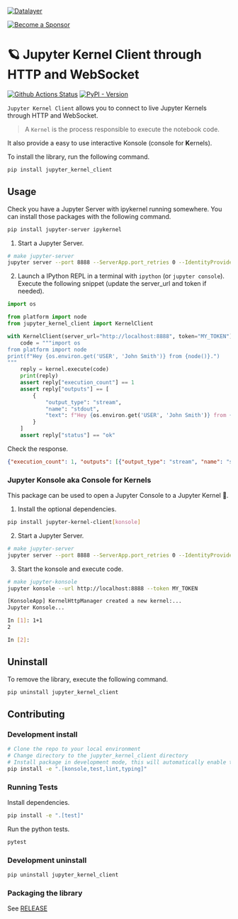<!--
  ~ Copyright (c) 2023-2024 Datalayer, Inc.
  ~
  ~ BSD 3-Clause License
-->

[![Datalayer](https://assets.datalayer.tech/datalayer-25.svg)](https://datalayer.io)

[![Become a Sponsor](https://img.shields.io/static/v1?label=Become%20a%20Sponsor&message=%E2%9D%A4&logo=GitHub&style=flat&color=1ABC9C)](https://github.com/sponsors/datalayer)

# 🪐 Jupyter Kernel Client through HTTP and WebSocket

[![Github Actions Status](https://github.com/datalayer/jupyter-kernel-client/workflows/Build/badge.svg)](https://github.com/datalayer/jupyter-kernel-client/actions/workflows/build.yml)
[![PyPI - Version](https://img.shields.io/pypi/v/jupyter-kernel-client)](https://pypi.org/project/jupyter-kernel-client)

`Jupyter Kernel Client` allows you to connect to live Jupyter Kernels through HTTP and WebSocket.

> A `Kernel` is the process responsible to execute the notebook code.

It also provide a easy to use interactive Konsole (console for **K**ernels).

To install the library, run the following command.

```bash
pip install jupyter_kernel_client
```

## Usage

Check you have a Jupyter Server with ipykernel running somewhere. You can install those packages with the following command.

```bash
pip install jupyter-server ipykernel
```

1. Start a Jupyter Server.

```bash
# make jupyter-server
jupyter server --port 8888 --ServerApp.port_retries 0 --IdentityProvider.token MY_TOKEN
```

2. Launch a IPython REPL in a terminal with `ipython` (or `jupyter console`). Execute the following snippet (update the server_url and token if needed).

```py
import os

from platform import node
from jupyter_kernel_client import KernelClient

with KernelClient(server_url="http://localhost:8888", token="MY_TOKEN") as kernel:
    code = """import os
from platform import node
print(f"Hey {os.environ.get('USER', 'John Smith')} from {node()}.")
"""
    reply = kernel.execute(code)
    print(reply)
    assert reply["execution_count"] == 1
    assert reply["outputs"] == [
        {
            "output_type": "stream",
            "name": "stdout",
            "text": f"Hey {os.environ.get('USER', 'John Smith')} from {node()}.\n",
        }
    ]
    assert reply["status"] == "ok"
```

Check the response.

```json
{"execution_count": 1, "outputs": [{"output_type": "stream", "name": "stdout", "text": "Hey echarles from eric.\n"}], "status": "ok"}
```

### Jupyter Konsole aka Console for Kernels

This package can be used to open a Jupyter Console to a Jupyter Kernel 🐣.

1. Install the optional dependencies.

```bash
pip install jupyter-kernel-client[konsole]
```

2. Start a Jupyter Server.

```bash
# make jupyter-server
jupyter server --port 8888 --ServerApp.port_retries 0 --IdentityProvider.token MY_TOKEN
```

3. Start the konsole and execute code.

```bash
# make jupyter-konsole
jupyter konsole --url http://localhost:8888 --token MY_TOKEN
```

```bash
[KonsoleApp] KernelHttpManager created a new kernel:...
Jupyter Konsole...

In [1]: 1+1
2

In [2]:
```

## Uninstall

To remove the library, execute the following command.

```bash
pip uninstall jupyter_kernel_client
```

## Contributing

### Development install

```bash
# Clone the repo to your local environment
# Change directory to the jupyter_kernel_client directory
# Install package in development mode, this will automatically enable the server extension.
pip install -e ".[konsole,test,lint,typing]"
```

### Running Tests

Install dependencies.

```bash
pip install -e ".[test]"
```

Run the python tests.

```bash
pytest
```

### Development uninstall

```bash
pip uninstall jupyter_kernel_client
```

### Packaging the library

See [RELEASE](RELEASE.md)

